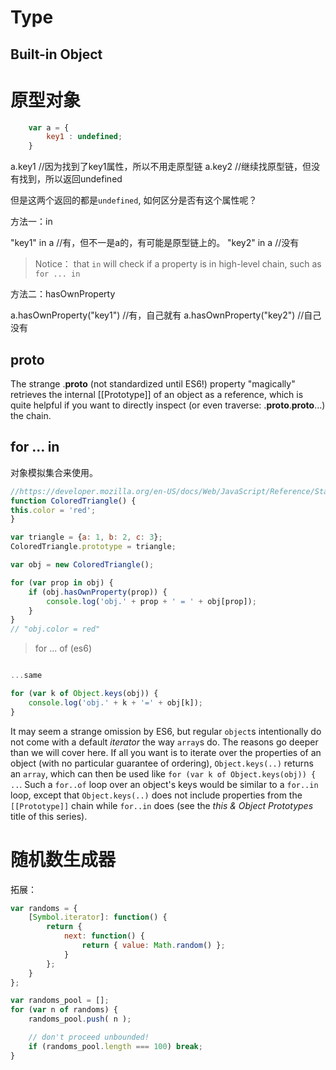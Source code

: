 # Type 

## Built-in Object


# 原型对象

```js
    var a = { 
        key1 : undefined;
    }
```

a.key1 //因为找到了key1属性，所以不用走原型链 
a.key2 //继续找原型链，但没有找到，所以返回undefined

但是这两个返回的都是`undefined`, 如何区分是否有这个属性呢？

方法一：in

"key1" in a //有，但不一是a的，有可能是原型链上的。
"key2" in a //没有

>Notice： that `in` will check if a property is in high-level chain, such as `for ... in`

方法二：hasOwnProperty

a.hasOwnProperty("key1") //有，自己就有
a.hasOwnProperty("key2") //自己没有

## __proto__

The strange .__proto__ (not standardized until ES6!) property "magically" retrieves the internal [[Prototype]] of an object as a reference, which is quite helpful if you want to directly inspect (or even traverse: .__proto__.__proto__...) the chain.

## for ... in

对象模拟集合来使用。

```js
//https://developer.mozilla.org/en-US/docs/Web/JavaScript/Reference/Statements/for...in
function ColoredTriangle() {
this.color = 'red';
}

var triangle = {a: 1, b: 2, c: 3};
ColoredTriangle.prototype = triangle;

var obj = new ColoredTriangle();

for (var prop in obj) {
    if (obj.hasOwnProperty(prop)) {
        console.log('obj.' + prop + ' = ' + obj[prop]);
    } 
}
// "obj.color = red"
```
> for ... of (es6)

```js

...same

for (var k of Object.keys(obj)) {
	console.log('obj.' + k + '=' + obj[k]);
}
```

It may seem a strange omission by ES6, but regular `object`s intentionally do not come with a default *iterator* the way `array`s do. The reasons go deeper than we will cover here. If all you want is to iterate over the properties of an object (with no particular guarantee of ordering), `Object.keys(..)` returns an `array`, which can then be used like `for (var k of Object.keys(obj)) { ..`. Such a `for..of` loop over an object's keys would be similar to a `for..in` loop, except that `Object.keys(..)` does not include properties from the `[[Prototype]]` chain while `for..in` does (see the *this & Object Prototypes* title of this series).

# 随机数生成器

拓展：

```js
var randoms = {
	[Symbol.iterator]: function() {
		return {
			next: function() {
				return { value: Math.random() };
			}
		};
	}
};

var randoms_pool = [];
for (var n of randoms) {
	randoms_pool.push( n );

	// don't proceed unbounded!
	if (randoms_pool.length === 100) break;
}
```
